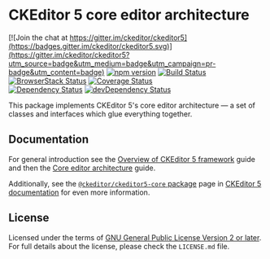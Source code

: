 CKEditor 5 core editor architecture
========================================

[![Join the chat at https://gitter.im/ckeditor/ckeditor5](https://badges.gitter.im/ckeditor/ckeditor5.svg)](https://gitter.im/ckeditor/ckeditor5?utm_source=badge&utm_medium=badge&utm_campaign=pr-badge&utm_content=badge)
[![npm version](https://badge.fury.io/js/%40ckeditor%2Fckeditor5-core.svg)](https://www.npmjs.com/package/@ckeditor/ckeditor5-core)
[![Build Status](https://travis-ci.org/ckeditor/ckeditor5-core.svg?branch=master)](https://travis-ci.org/ckeditor/ckeditor5-core)
[![BrowserStack Status](https://automate.browserstack.com/automate/badge.svg?badge_key=d3hvenZqQVZERFQ5d09FWXdyT0ozVXhLaVltRFRjTTUyZGpvQWNmWVhUUT0tLUZqNlJ1YWRUd0RvdEVOaEptM1B2Q0E9PQ==--c9d3dee40b9b4471ff3fb516d9ecf8d09292c7e0)](https://automate.browserstack.com/public-build/d3hvenZqQVZERFQ5d09FWXdyT0ozVXhLaVltRFRjTTUyZGpvQWNmWVhUUT0tLUZqNlJ1YWRUd0RvdEVOaEptM1B2Q0E9PQ==--c9d3dee40b9b4471ff3fb516d9ecf8d09292c7e0)
[![Coverage Status](https://coveralls.io/repos/github/ckeditor/ckeditor5-core/badge.svg?branch=master)](https://coveralls.io/github/ckeditor/ckeditor5-core?branch=master)
<br>
[![Dependency Status](https://david-dm.org/ckeditor/ckeditor5-core/status.svg)](https://david-dm.org/ckeditor/ckeditor5-core)
[![devDependency Status](https://david-dm.org/ckeditor/ckeditor5-core/dev-status.svg)](https://david-dm.org/ckeditor/ckeditor5-core?type=dev)

This package implements CKEditor 5's core editor architecture &mdash; a set of classes and interfaces which glue everything together.

## Documentation

For general introduction see the [Overview of CKEditor 5 framework](https://docs.ckeditor.com/ckeditor5/latest/framework/guides/overview.html) guide and then the [Core editor architecture](https://docs.ckeditor.com/ckeditor5/latest/framework/guides/architecture/core-editor-architecture.html) guide.

Additionally, see the [`@ckeditor/ckeditor5-core` package](https://docs.ckeditor.com/ckeditor5/latest/api/core.html) page in [CKEditor 5 documentation](https://docs.ckeditor.com/ckeditor5/latest/) for even more information.

## License

Licensed under the terms of [GNU General Public License Version 2 or later](http://www.gnu.org/licenses/gpl.html). For full details about the license, please check the `LICENSE.md` file.
